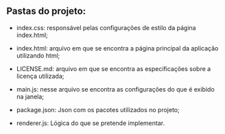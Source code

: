 ## Pastas do projeto:

* index.css: responsável pelas configurações de estilo da página index.html;

* index.html: arquivo em que se encontra a página principal da aplicação utilizando html;

* LICENSE.md: arquivo em que se encontra as especificações sobre a licença utilizada;

* main.js: nesse arquivo se encontra as configurações do que é exibido na janela;

* package.json: Json com os pacotes utilizados no projeto;

* renderer.js: Lógica do que se pretende implementar.
